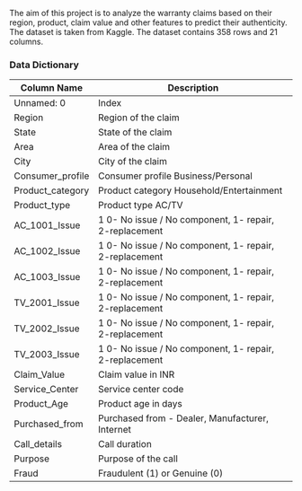 The aim of this project is to analyze the warranty claims based on their region, product, claim value and other features to predict their authenticity. The dataset is taken from Kaggle. The dataset contains 358 rows and 21 columns. 

### Data Dictionary
| Column Name | Description |
| --- | --- |
|Unnamed: 0| Index|
|Region| Region of the claim|
|State| State of the claim|
|Area| Area of the claim|
|City| City of the claim|
|Consumer_profile| Consumer profile Business/Personal|
|Product_category| Product category Household/Entertainment|
|Product_type| Product type AC/TV|
|AC_1001_Issue| 1 0- No issue / No component, 1- repair, 2-replacement|
|AC_1002_Issue| 1 0- No issue / No component, 1- repair, 2-replacement|
|AC_1003_Issue| 1 0- No issue / No component, 1- repair, 2-replacement|
|TV_2001_Issue| 1 0- No issue / No component, 1- repair, 2-replacement|
|TV_2002_Issue| 1 0- No issue / No component, 1- repair, 2-replacement|
|TV_2003_Issue| 1 0- No issue / No component, 1- repair, 2-replacement|
|Claim_Value| Claim value in INR|
|Service_Center| Service center code|
|Product_Age| Product age in days|
|Purchased_from| Purchased from - Dealer, Manufacturer, Internet|
|Call_details| Call duration|
|Purpose| Purpose of the call|
|Fraud| Fraudulent (1) or Genuine (0)|
